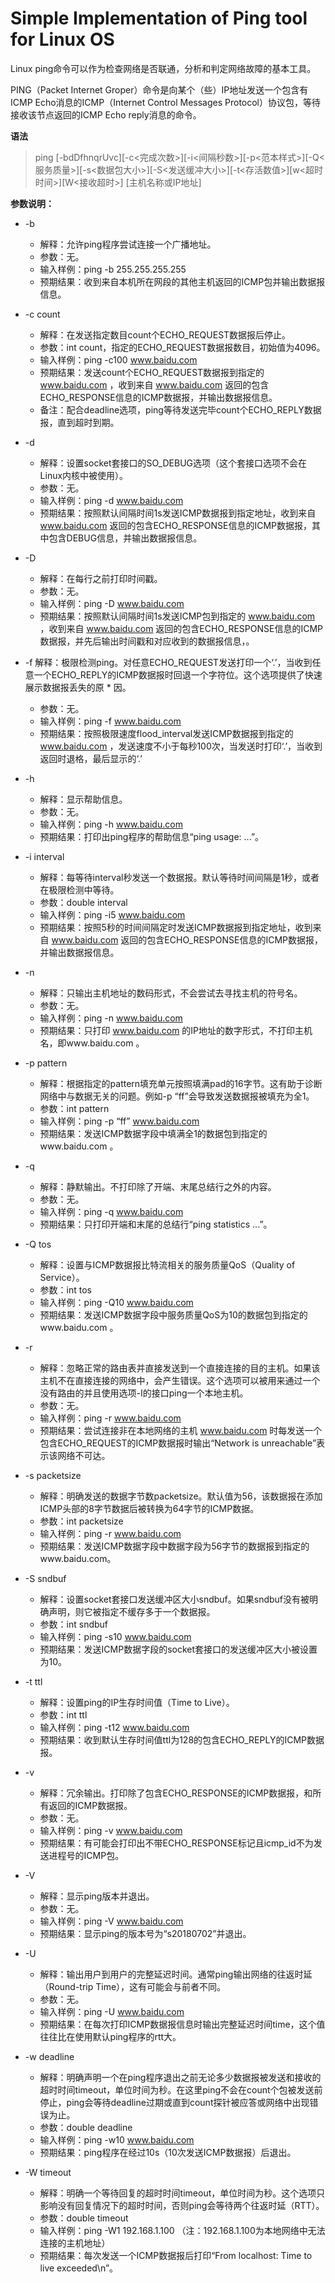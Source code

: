 # Simple Implementation of Ping tool for Linux OS

Linux ping命令可以作为检查网络是否联通，分析和判定网络故障的基本工具。

PING（Packet Internet Groper）命令是向某个（些）IP地址发送一个包含有ICMP Echo消息的ICMP（Internet Control Messages Protocol）协议包，等待接收该节点返回的ICMP Echo reply消息的命令。

**语法**

> ping [-bdDfhnqrUvc][-c<完成次数>][-i<间隔秒数>][-p<范本样式>][-Q<服务质量>][-s<数据包大小>][-S<发送缓冲大小>][-t<存活数值>][w<超时时间>][W<接收超时>] [主机名称或IP地址]

**参数说明：**
* -b
  * 解释：允许ping程序尝试连接一个广播地址。
  * 参数：无。
  * 输入样例：ping -b 255.255.255.255
  * 预期结果：收到来自本机所在网段的其他主机返回的ICMP包并输出数据报信息。

* -c count
  * 解释：在发送指定数目count个ECHO_REQUEST数据报后停止。
  * 参数：int count，指定的ECHO_REQUEST数据报数目，初始值为4096。
  * 输入样例：ping -c100 www.baidu.com 
  * 预期结果：发送count个ECHO_REQUEST数据报到指定的 www.baidu.com ，收到来自 www.baidu.com 返回的包含ECHO_RESPONSE信息的ICMP数据报，并输出数据报信息。
  * 备注：配合deadline选项，ping等待发送完毕count个ECHO_REPLY数据报，直到超时到期。

* -d
  * 解释：设置socket套接口的SO_DEBUG选项（这个套接口选项不会在Linux内核中被使用）。
  * 参数：无。
  * 输入样例：ping -d www.baidu.com
  * 预期结果：按照默认间隔时间1s发送ICMP数据报到指定地址，收到来自 www.baidu.com 返回的包含ECHO_RESPONSE信息的ICMP数据报，其中包含DEBUG信息，并输出数据报信息。

* -D
  * 解释：在每行之前打印时间戳。
  * 参数：无。
  * 输入样例：ping -D www.baidu.com
  * 预期结果：按照默认间隔时间1s发送ICMP包到指定的 www.baidu.com ，收到来自 www.baidu.com 返回的包含ECHO_RESPONSE信息的ICMP数据报，并先后输出时间戳和对应收到的数据报信息，。

* -f
解释：极限检测ping。对任意ECHO_REQUEST发送打印一个‘.’，当收到任意一个ECHO_REPLY的ICMP数据报时回退一个字符位。这个选项提供了快速展示数据报丢失的原  * 因。
  * 参数：无。
  * 输入样例：ping -f www.baidu.com
  * 预期结果：按照极限速度flood_interval发送ICMP数据报到指定的 www.baidu.com ，发送速度不小于每秒100次，当发送时打印‘.’，当收到返回时退格，最后显示的‘.’

* -h
  * 解释：显示帮助信息。
  * 参数：无。
  * 输入样例：ping -h www.baidu.com
  * 预期结果：打印出ping程序的帮助信息“ping usage: ...”。

* -i interval
  * 解释：每等待interval秒发送一个数据报。默认等待时间间隔是1秒，或者在极限检测中等待。
  * 参数：double interval
  * 输入样例：ping -i5 www.baidu.com
  * 预期结果：按照5秒的时间间隔定时发送ICMP数据报到指定地址，收到来自 www.baidu.com 返回的包含ECHO_RESPONSE信息的ICMP数据报，并输出数据报信息。

* -n
  * 解释：只输出主机地址的数码形式，不会尝试去寻找主机的符号名。
  * 参数：无。
  * 输入样例：ping -n www.baidu.com
  * 预期结果：只打印 www.baidu.com 的IP地址的数字形式，不打印主机名，即www.baidu.com 。

* -p pattern
  * 解释：根据指定的pattern填充单元按照填满pad的16字节。这有助于诊断网络中与数据无关的问题。例如-p “ff”会导致发送数据报被填充为全1。
  * 参数：int pattern
  * 输入样例：ping -p “ff” www.baidu.com
  * 预期结果：发送ICMP数据字段中填满全1的数据包到指定的www.baidu.com 。

* -q
  * 解释：静默输出。不打印除了开端、末尾总结行之外的内容。
  * 参数：无。
  * 输入样例：ping -q www.baidu.com
  * 预期结果：只打印开端和末尾的总结行“ping statistics ...”。

* -Q tos
  * 解释：设置与ICMP数据报比特流相关的服务质量QoS（Quality of Service）。
  * 参数：int tos
  * 输入样例：ping -Q10 www.baidu.com
  * 预期结果：发送ICMP数据字段中服务质量QoS为10的数据包到指定的www.baidu.com 。

* -r
  * 解释：忽略正常的路由表并直接发送到一个直接连接的目的主机。如果该主机不在直接连接的网络中，会产生错误。这个选项可以被用来通过一个没有路由的并且使用选项-I的接口ping一个本地主机。
  * 参数：无。
  * 输入样例：ping -r www.baidu.com
  * 预期结果：尝试连接非在本地网络的主机 www.baidu.com 时每发送一个包含ECHO_REQUEST的ICMP数据报时输出“Network is unreachable”表示该网络不可达。

* -s packetsize
  * 解释：明确发送的数据字节数packetsize。默认值为56，该数据报在添加ICMP头部的8字节数据后被转换为64字节的ICMP数据。
  * 参数：int packetsize
  * 输入样例：ping -r www.baidu.com
  * 预期结果：发送ICMP数据字段中数据字段为56字节的数据报到指定的www.baidu.com。

* -S sndbuf
  * 解释：设置socket套接口发送缓冲区大小sndbuf。如果sndbuf没有被明确声明，则它被指定不缓存多于一个数据报。
  * 参数：int sndbuf
  * 输入样例：ping -s10 www.baidu.com
  * 预期结果：发送ICMP数据字段的socket套接口的发送缓冲区大小被设置为10。

* -t ttl
  * 解释：设置ping的IP生存时间值（Time to Live）。
  * 参数：int ttl
  * 输入样例：ping -t12 www.baidu.com
  * 预期结果：收到默认生存时间值ttl为128的包含ECHO_REPLY的ICMP数据报。

* -v
  * 解释：冗余输出。打印除了包含ECHO_RESPONSE的ICMP数据报，和所有返回的ICMP数据报。
  * 参数：无。
  * 输入样例：ping -v www.baidu.com
  * 预期结果：有可能会打印出不带ECHO_RESPONSE标记且icmp_id不为发送进程号的ICMP包。

* -V
  * 解释：显示ping版本并退出。
  * 参数：无。
  * 输入样例：ping -V www.baidu.com
  * 预期结果：显示ping的版本号为“s20180702”并退出。

* -U
  * 解释：输出用户到用户的完整延迟时间。通常ping输出网络的往返时延（Round-trip Time），这有可能会与前者不同。
  * 参数：无。
  * 输入样例：ping -U www.baidu.com
  * 预期结果：在每次打印ICMP数据报信息时输出完整延迟时间time，这个值往往比在使用默认ping程序的rtt大。

* -w deadline
  * 解释：明确声明一个在ping程序退出之前无论多少数据报被发送和接收的超时时间timeout，单位时间为秒。在这里ping不会在count个包被发送前停止，ping会等待deadline过期或直到count探针被应答或网络中出现错误为止。
  * 参数：double deadline
  * 输入样例：ping -w10 www.baidu.com
  * 预期结果：ping程序在经过10s（10次发送ICMP数据报）后退出。

* -W timeout
  * 解释：明确一个等待回复的超时时间timeout，单位时间为秒。这个选项只影响没有回复情况下的超时时间，否则ping会等待两个往返时延（RTT）。
  * 参数：double timeout
  * 输入样例：ping -W1 192.168.1.100 （注：192.168.1.100为本地网络中无法连接的主机地址）
  * 预期结果：每次发送一个ICMP数据报后打印“From localhost: Time to live exceeded\n”。
